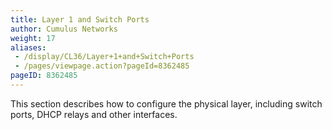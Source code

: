 ```yaml
---
title: Layer 1 and Switch Ports
author: Cumulus Networks
weight: 17
aliases:
 - /display/CL36/Layer+1+and+Switch+Ports
 - /pages/viewpage.action?pageId=8362485
pageID: 8362485
---
```

This section describes how to configure the physical layer, including switch ports, DHCP relays and other interfaces.
